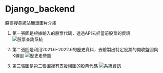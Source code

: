 # Django_backend

股票搜尋網站簡單圖片介紹
1. 第一張圖是根據輸入的股票代碼，透過API去抓當前股票的資訊
![股票查詢系統](https://github.com/g0983230881/Django_backend/assets/54482415/f6043906-55fa-456c-b770-279777a311d2)

2. 第二張圖是利用2021.6~2022.6的歷史資料，去繪製出特定股票的開收盤圖與K線圖
![歷史走勢圖](https://github.com/g0983230881/Django_backend/assets/54482415/c907fbb7-4b2e-430c-96f6-25938c294f55)

3. 第三張圖是第二張圖裡有支援繪圖的股票代碼
![系統資訊](https://github.com/g0983230881/Django_backend/assets/54482415/2e54c58f-8c11-4cc1-a1e8-c0adda01207c)
